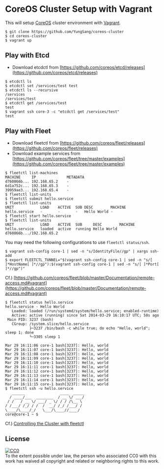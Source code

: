 # CoreOS Cluster Setup with Vagrant

This will setup [CoreOS](https://coreos.com/) cluster environment with [Vagrant](http://www.vagrantup.com/).

```
$ git clone https://github.com/YungSang/coreos-cluster
$ cd coreos-cluster
$ vagrant up
```

## Play with Etcd

- Download etcdctl from [https://github.com/coreos/etcd/releases](https://github.com/coreos/etcd/releases)

```
$ etcdctl ls
$ etcdctl set /services/test test
$ etcdctl ls --recursive
/services
/services/test
$ etcdctl get /services/test
test
$ vagrant ssh core-3 -c "etcdctl get /services/test"
test
```

## Play with Fleet

- Download fleetctl from [https://github.com/coreos/fleet/releases](https://github.com/coreos/fleet/releases)
- Download example services from [https://github.com/coreos/fleet/tree/master/examples](https://github.com/coreos/fleet/tree/master/examples)

```
$ fleetctl list-machines
MACHINE		IP				METADATA
d760866b...	192.168.65.2	-
6d1a752c...	192.168.65.3	-
39959ae3...	192.168.65.4	-
$ fleetctl list-units
$ fleetctl submit hello.service
$ fleetctl list-units
UNIT			LOAD	ACTIVE	SUB	DESC		MACHINE
hello.service	-		-		-	Hello World	-
$ fleetctl start hello.service
$ fleetctl list-units
UNIT			LOAD	ACTIVE	SUB		DESC		MACHINE
hello.service	loaded	active	running	Hello World	d760866b.../192.168.65.2
```

You may need the following configurations to use `fleetctl status/ssh`.

```[]()
$ vagrant ssh-config core-1 | sed -n "s/IdentityFile//gp" | xargs ssh-add
$ export FLEETCTL_TUNNEL="$(vagrant ssh-config core-1 | sed -n "s/[ ]*HostName[ ]*//gp"):$(vagrant ssh-config core-1 | sed -n "s/[ ]*Port[ ]*//gp")"
```
Cf.) [https://github.com/coreos/fleet/blob/master/Documentation/remote-access.md#vagrant](https://github.com/coreos/fleet/blob/master/Documentation/remote-access.md#vagrant)

```
$ fleetctl status hello.service
hello.service - Hello World
   Loaded: loaded (/run/systemd/system/hello.service; enabled-runtime)
   Active: active (running) since Sat 2014-03-29 16:10:17 UTC; 58s ago
 Main PID: 3237 (bash)
   CGroup: /system.slice/hello.service
           ├─3237 /bin/bash -c while true; do echo "Hello, world"; sleep 1; done
           └─3305 sleep 1

Mar 29 16:11:06 core-1 bash[3237]: Hello, world
Mar 29 16:11:07 core-1 bash[3237]: Hello, world
Mar 29 16:11:08 core-1 bash[3237]: Hello, world
Mar 29 16:11:09 core-1 bash[3237]: Hello, world
Mar 29 16:11:10 core-1 bash[3237]: Hello, world
Mar 29 16:11:11 core-1 bash[3237]: Hello, world
Mar 29 16:11:12 core-1 bash[3237]: Hello, world
Mar 29 16:11:13 core-1 bash[3237]: Hello, world
Mar 29 16:11:14 core-1 bash[3237]: Hello, world
Mar 29 16:11:15 core-1 bash[3237]: Hello, world
$ fleetctl ssh -u hello.service
   ______                ____  _____
  / ____/___  ________  / __ \/ ___/
 / /   / __ \/ ___/ _ \/ / / /\__ \
/ /___/ /_/ / /  /  __/ /_/ /___/ /
\____/\____/_/   \___/\____//____/
core@core-1 ~ $ 
```

Cf.) [Controlling the Cluster with fleetctl](https://coreos.com/docs/launching-containers/launching/fleet-using-the-client/)

## License

[![CC0](http://i.creativecommons.org/p/zero/1.0/88x31.png)](http://creativecommons.org/publicdomain/zero/1.0/)  
To the extent possible under law, the person who associated CC0 with this work has waived all copyright and related or neighboring rights to this work.
